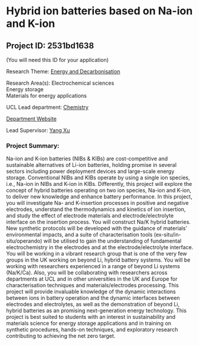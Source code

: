 # Hybrid ion batteries based on Na-ion and K-ion

## Project ID: **2531bd1638**
(You will need this ID for your application)

Research Theme: [Energy and Decarbonisation](../themes/energy-and-decarbonisation.md)

Research Area(s):
Electrochemical sciences<br />Energy storage<br />Materials for energy applications

UCL Lead department: [Chemistry](../departments/chemistry.md)

[Department Website](https://www.ucl.ac.uk/chemistry)

Lead Supervisor: [Yang Xu](https://profiles.ucl.ac.uk/70820)

### Project Summary:

Na-ion and K-ion batteries (NIBs & KIBs) are cost-competitive and sustainable alternatives of Li-ion batteries, holding promise in several sectors including power deployment devices and large-scale energy storage. Conventional NIBs and KIBs operate by using a single ion species, i.e., Na-ion in NIBs and K-ion in KIBs. Differently, this project will explore the concept of hybrid batteries operating on two ion species, Na-ion and K-ion, to deliver new knowledge and enhance battery performance.
In this project, you will investigate Na- and K-insertion processes in positive and negative electrodes, understand the thermodynamics and kinetics of ion insertion, and study the effect of electrode materials and electrode/electrolyte interface on the insertion process. You will construct Na/K hybrid batteries. New synthetic protocols will be developed with the guidance of materials’ environmental impacts, and a suite of characterisation tools (ex-situ/in-situ/operando) will be utilised to gain the understanding of fundamental electrochemistry in the electrodes and at the electrode/electrolyte interface.
You will be working in a vibrant research group that is one of the very few groups in the UK working on beyond Li, hybrid battery systems. You will be working with researchers experienced in a range of beyond Li systems (Na/K/Ca). Also, you will be collaborating with researchers across departments at UCL and in other universities in the UK and Europe for characterisation techniques and materials/electrodes processing.
This project will provide invaluable knowledge of the dynamic interactions between ions in battery operation and the dynamic interfaces between electrodes and electrolytes, as well as the demonstration of beyond Li, hybrid batteries as an promising next-generation energy technology. This project is best suited to students with an interest in sustainability and materials science for energy storage applications and in training on synthetic procedures, hands-on techniques, and exploratory research contributing to achieving the net zero target.
